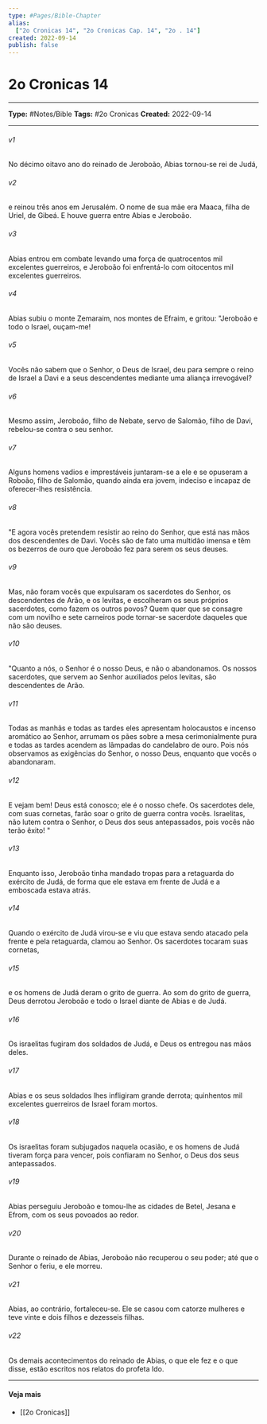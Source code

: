 ```yaml
---
type: #Pages/Bible-Chapter
alias:
  ["2o Cronicas 14", "2o Cronicas Cap. 14", "2o . 14"]
created: 2022-09-14
publish: false
---
```


# 2o Cronicas 14

---

**Type:** #Notes/Bible
**Tags:** #2o Cronicas
**Created:** 2022-09-14

---

###### v1
No décimo oitavo ano do reinado de Jeroboão, Abias tornou-se rei de Judá,
###### v2
e reinou três anos em Jerusalém. O nome de sua mãe era Maaca, filha de Uriel, de Gibeá. E houve guerra entre Abias e Jeroboão.
###### v3
Abias entrou em combate levando uma força de quatrocentos mil excelentes guerreiros, e Jeroboão foi enfrentá-lo com oitocentos mil excelentes guerreiros.
###### v4
Abias subiu o monte Zemaraim, nos montes de Efraim, e gritou: "Jeroboão e todo o Israel, ouçam-me!
###### v5
Vocês não sabem que o Senhor, o Deus de Israel, deu para sempre o reino de Israel a Davi e a seus descendentes mediante uma aliança irrevogável?
###### v6
Mesmo assim, Jeroboão, filho de Nebate, servo de Salomão, filho de Davi, rebelou-se contra o seu senhor.
###### v7
Alguns homens vadios e imprestáveis juntaram-se a ele e se opuseram a Roboão, filho de Salomão, quando ainda era jovem, indeciso e incapaz de oferecer-lhes resistência.
###### v8
"E agora vocês pretendem resistir ao reino do Senhor, que está nas mãos dos descendentes de Davi. Vocês são de fato uma multidão imensa e têm os bezerros de ouro que Jeroboão fez para serem os seus deuses.
###### v9
Mas, não foram vocês que expulsaram os sacerdotes do Senhor, os descendentes de Arão, e os levitas, e escolheram os seus próprios sacerdotes, como fazem os outros povos? Quem quer que se consagre com um novilho e sete carneiros pode tornar-se sacerdote daqueles que não são deuses.
###### v10
"Quanto a nós, o Senhor é o nosso Deus, e não o abandonamos. Os nossos sacerdotes, que servem ao Senhor auxiliados pelos levitas, são descendentes de Arão.
###### v11
Todas as manhãs e todas as tardes eles apresentam holocaustos e incenso aromático ao Senhor, arrumam os pães sobre a mesa cerimonialmente pura e todas as tardes acendem as lâmpadas do candelabro de ouro. Pois nós observamos as exigências do Senhor, o nosso Deus, enquanto que vocês o abandonaram.
###### v12
E vejam bem! Deus está conosco; ele é o nosso chefe. Os sacerdotes dele, com suas cornetas, farão soar o grito de guerra contra vocês. Israelitas, não lutem contra o Senhor, o Deus dos seus antepassados, pois vocês não terão êxito! "
###### v13
Enquanto isso, Jeroboão tinha mandado tropas para a retaguarda do exército de Judá, de forma que ele estava em frente de Judá e a emboscada estava atrás.
###### v14
Quando o exército de Judá virou-se e viu que estava sendo atacado pela frente e pela retaguarda, clamou ao Senhor. Os sacerdotes tocaram suas cornetas,
###### v15
e os homens de Judá deram o grito de guerra. Ao som do grito de guerra, Deus derrotou Jeroboão e todo o Israel diante de Abias e de Judá.
###### v16
Os israelitas fugiram dos soldados de Judá, e Deus os entregou nas mãos deles.
###### v17
Abias e os seus soldados lhes infligiram grande derrota; quinhentos mil excelentes guerreiros de Israel foram mortos.
###### v18
Os israelitas foram subjugados naquela ocasião, e os homens de Judá tiveram força para vencer, pois confiaram no Senhor, o Deus dos seus antepassados.
###### v19
Abias perseguiu Jeroboão e tomou-lhe as cidades de Betel, Jesana e Efrom, com os seus povoados ao redor.
###### v20
Durante o reinado de Abias, Jeroboão não recuperou o seu poder; até que o Senhor o feriu, e ele morreu.
###### v21
Abias, ao contrário, fortaleceu-se. Ele se casou com catorze mulheres e teve vinte e dois filhos e dezesseis filhas.
###### v22
Os demais acontecimentos do reinado de Abias, o que ele fez e o que disse, estão escritos nos relatos do profeta Ido.


---

#### Veja mais

- [[2o Cronicas]]
